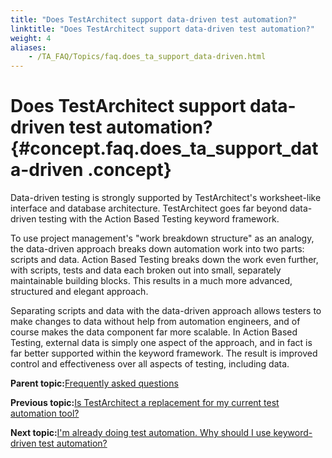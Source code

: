 ```yaml
--- 
title: "Does TestArchitect support data-driven test automation?"
linktitle: "Does TestArchitect support data-driven test automation?"
weight: 4
aliases: 
    - /TA_FAQ/Topics/faq.does_ta_support_data-driven.html
---
```

# Does TestArchitect support data-driven test automation? {#concept.faq.does_ta_support_data-driven .concept}

Data-driven testing is strongly supported by TestArchitect's worksheet-like interface and database architecture. TestArchitect goes far beyond data-driven testing with the Action Based Testing keyword framework.

To use project management's "work breakdown structure" as an analogy, the data-driven approach breaks down automation work into two parts: scripts and data. Action Based Testing breaks down the work even further, with scripts, tests and data each broken out into small, separately maintainable building blocks. This results in a much more advanced, structured and elegant approach.

Separating scripts and data with the data-driven approach allows testers to make changes to data without help from automation engineers, and of course makes the data component far more scalable. In Action Based Testing, external data is simply one aspect of the approach, and in fact is far better supported within the keyword framework. The result is improved control and effectiveness over all aspects of testing, including data.

**Parent topic:**[Frequently asked questions](../../TA_Help/Topics/Support_FAQ.html)

**Previous topic:**[Is TestArchitect a replacement for my current test automation tool?](../../TA_FAQ/Topics/faq.is_ta_a_replacement.html)

**Next topic:**[I'm already doing test automation. Why should I use keyword-driven test automation?](../../TA_FAQ/Topics/faq.why_use_keyword-driven_testing.html)

